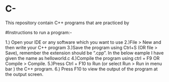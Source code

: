 # C-
This repository contain C++ programs that are practiced by 


#Instructions to run a program:-


1.) Open your IDE or any software which you want to use
2.)File > New  and then write your C++ program
3.)Save the program using Ctrl+S (OR file > Save), remember the extension should be “.cpp”. In the below eample I have given the name as helloworld.c
4.)Compile the program using ctrl + F9 OR Compile > Compile.
5.)Press Ctrl + F10 to Run (or select Run > Run in menu bar ) the  C++ program.
6.) Press F10 to view the output of the program at the output screen.
